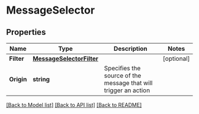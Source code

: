 # MessageSelector

## Properties

Name | Type | Description | Notes
------------ | ------------- | ------------- | -------------
**Filter** | [**MessageSelectorFilter**](MessageSelectorFilter.md) |  | [optional] 
**Origin** | **string** | Specifies the source of the message that will trigger an action | 

[[Back to Model list]](../README.md#documentation-for-models) [[Back to API list]](../README.md#documentation-for-api-endpoints) [[Back to README]](../README.md)


